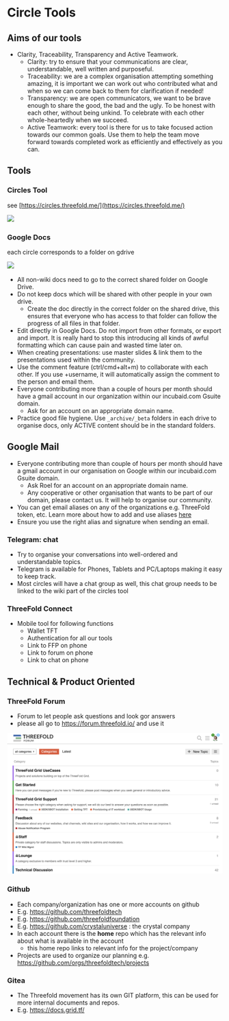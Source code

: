 # Circle Tools

## Aims of our tools

- Clarity, Traceability, Transparency and Active Teamwork.
  - Clarity: try to ensure that your communications are clear, understandable, well written and purposeful.
  - Traceability: we are a complex organisation attempting something amazing, it is important we can work out who contributed what and when so we can come back to them for clarification if needed!
  - Transparency: we are open communicators, we want to be brave enough to share the good, the bad and the ugly. To be honest with each other, without being unkind. To celebrate with each other whole-heartedly when we succeed.
  - Active Teamwork: every tool is there for us to take focused action towards our common goals. Use them to help the team move forward towards completed work as efficiently and effectively as you can.

## Tools

### Circles Tool

see [https://circles.threefold.me/](https://circles.threefold.me/)

![](circles_tool.png)

### Google Docs

each circle corresponds to a folder on gdrive

![](gdrive_circles.png)

- All non-wiki docs need to go to the correct shared folder on Google Drive.
- Do not keep docs which will be shared with other people in your own drive.
   - Create the doc directly in the correct folder on the shared drive, this ensures that everyone who has access to that folder can follow the progress of all files in that folder.
- Edit directly in Google Docs. Do not import from other formats, or export and import. It is really hard to stop this introducing all kinds of awful formatting which can cause pain and wasted time later on.
- When creating presentations: use master slides & link them to the presentations used within the community.
- Use the comment feature (ctrl/cmd+alt+m) to collaborate with each other. If you use +username, it will automatically assign the comment to the person and email them.
- Everyone contributing more than a couple of hours per month should have a gmail account in our organization within our incubaid.com Gsuite domain.
   - Ask for an account on an appropriate domain name.
- Practice good file hygiene. Use ```_archive/_beta``` folders in each drive to organise docs, only ACTIVE content should be in the standard folders. 

   
## Google Mail

- Everyone contributing more than couple of hours per month should have a gmail account in our organisation on Google within our incubaid.com Gsuite domain.
   - Ask Roel for an account on an appropriate domain name.
   - Any cooperative or other organisation that wants to be part of our domain, please contact us. It will help to organise our community.
- You can get email aliases on any of the organizations e.g. ThreeFold token, etc. Learn more about how to add and use aliases [here](https://support.google.com/mail/answer/22370?hl=en)
- Ensure you use the right alias and signature when sending an email.

### Telegram: chat

- Try to organise your conversations into well-ordered and understandable topics.
- Telegram is available for Phones, Tablets and PC/Laptops making it easy to keep track.
- Most circles will have a chat group as well, this chat group needs to be linked to the wiki part of the circles tool

### ThreeFold Connect

- Mobile tool for following functions
  - Wallet TFT
  - Authentication for all our tools
  - Link to FFP on phone
  - Link to forum on phone
  - Link to chat on phone

## Technical & Product Oriented

### ThreeFold Forum

- Forum to let people ask questions and look gor answers
- please all go to https://forum.threefold.io/ and use it

![](./img/forum_overview.png)

### Github

- Each company/organization has one or more accounts on github
- E.g. https://github.com/threefoldtech
- E.g. https://github.com/threefoldfoundation 
- E.g. https://github.com/crystaluniverse  : the crystal company
- In each account there is the **home** repo which has the relevant info about what is available in the account
   - this home repo links to relevant info for the project/company
- Projects are used to organize our planning e.g. https://github.com/orgs/threefoldtech/projects

### Gitea

- The Threefold movement has its own GIT platform, this can be used for more internal documents and repos.
- E.g. https://docs.grid.tf/
